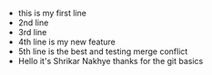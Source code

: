 - this is my first line
- 2nd line
- 3rd line 
- 4th line is my new feature
- 5th line is the best and testing merge conflict
- Hello it's Shrikar Nakhye thanks for the git basics
